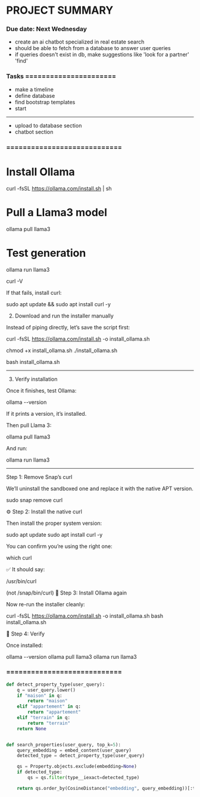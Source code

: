 # PROJECT SUMMARY

### Due date: Next Wednesday

- create an ai chatbot specialized in real estate search
- should be able to fetch from a database to answer user queries
- if queries doesn't exist in db, make suggestions like 'look for a partner' 'find'


### Tasks ======================

- make a timeline
- define database
- find bootstrap templates
- start

---

- upload to database section
- chatbot section

### ============================

# Install Ollama
curl -fsSL https://ollama.com/install.sh | sh

# Pull a Llama3 model
ollama pull llama3

# Test generation
ollama run llama3


curl -V

If that fails, install curl:

sudo apt update && sudo apt install curl -y

2. Download and run the installer manually

Instead of piping directly, let’s save the script first:

curl -fsSL https://ollama.com/install.sh -o install_ollama.sh

chmod +x install_ollama.sh
./install_ollama.sh


bash install_ollama.sh

***
3. Verify installation

Once it finishes, test Ollama:

ollama --version

If it prints a version, it’s installed.

Then pull Llama 3:

ollama pull llama3

And run:

ollama run llama3

***

Step 1: Remove Snap’s curl

We’ll uninstall the sandboxed one and replace it with the native APT version.

sudo snap remove curl

⚙️ Step 2: Install the native curl

Then install the proper system version:

sudo apt update
sudo apt install curl -y

You can confirm you’re using the right one:

which curl

✅ It should say:

/usr/bin/curl

(not /snap/bin/curl)
🚀 Step 3: Install Ollama again

Now re-run the installer cleanly:

curl -fsSL https://ollama.com/install.sh -o install_ollama.sh
bash install_ollama.sh

🧠 Step 4: Verify

Once installed:

ollama --version
ollama pull llama3
ollama run llama3

### ============================

```python
def detect_property_type(user_query):
    q = user_query.lower()
    if "maison" in q:
        return "maison"
    elif "appartement" in q:
        return "appartement"
    elif "terrain" in q:
        return "terrain"
    return None


def search_properties(user_query, top_k=5):
    query_embedding = embed_content(user_query)
    detected_type = detect_property_type(user_query)

    qs = Property.objects.exclude(embedding=None)
    if detected_type:
        qs = qs.filter(type__iexact=detected_type)

    return qs.order_by(CosineDistance("embedding", query_embedding))[:top_k]
```